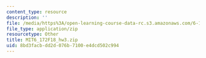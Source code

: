 ```yaml
---
content_type: resource
description: ''
file: /media/https%3A/open-learning-course-data-rc.s3.amazonaws.com/6-172-performance-engineering-of-software-systems-fall-2018/8bd3facbdd2d076b7100e4dcd502c994_MIT6_172F18_hw3.zip
file_type: application/zip
resourcetype: Other
title: MIT6_172F18_hw3.zip
uid: 8bd3facb-dd2d-076b-7100-e4dcd502c994
---
```

